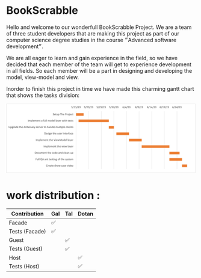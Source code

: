# BookScrabble

Hello and welcome to our wonderfull BookScrabble Project. 
We are a team of three student developers that are making this project as part of our computer science degree studies in the course ״Advanced software development״.

We are all eager to learn and gain experience in the field, so we have decided that each member of the team will get to experience development in all fields. So each member will be a part in designing and developing the model, view-model and view.

Inorder to finish this project in time we have made this charming gantt chart that shows the tasks division:

![gantt](https://github.com/0xtal4/BookScrabble/blob/master/gantt.jpg?raw=true)

# work distribution :

Contribution  | Gal                               | Tal                               | Dotan                             |
--------------|-----------------------------------|-----------------------------------|-----------------------------------|
Facade        |✅                                 |                                   |                                   |
Tests (Facade)| ✅                                |                                   |                                   |
Guest         |                                   | ✅                                |                                   |
Tests (Guest) |                                   | ✅                                |                                   |
Host          |                                   |                                   | ✅                                |
Tests (Host)  |                                   |                                   | ✅                                |
